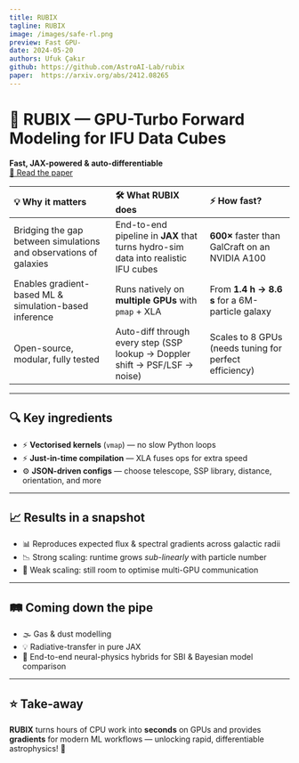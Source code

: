 ```yaml
---
title: RUBIX 
tagline: RUBIX
image: /images/safe-rl.png
preview: Fast GPU-
date: 2024-05-20
authors: Ufuk Çakır
github: https://github.com/AstroAI-Lab/rubix
paper:  https://arxiv.org/abs/2412.08265
---
```



# 🚀 RUBIX — GPU-Turbo Forward Modeling for IFU Data Cubes

**Fast, JAX-powered & auto-differentiable**  
[📄 Read the paper](https://arxiv.org/abs/2412.08265)

| 💡 Why it matters | 🛠️ What RUBIX does | ⚡ How fast? |
|:------------------|:-------------------|:------------|
| Bridging the gap between simulations and observations of galaxies | End-to-end pipeline in **JAX** that turns hydro-sim data into realistic IFU cubes | **600×** faster than GalCraft on an NVIDIA A100 |
| Enables gradient-based ML & simulation-based inference | Runs natively on **multiple GPUs** with `pmap` + XLA | From **1.4 h → 8.6 s** for a 6M-particle galaxy |
| Open-source, modular, fully tested | Auto-diff through every step (SSP lookup → Doppler shift → PSF/LSF → noise) | Scales to 8 GPUs (needs tuning for perfect efficiency) |

---

## 🔍 Key ingredients
- ⚡ **Vectorised kernels** (`vmap`) — no slow Python loops
- ⚡ **Just-in-time compilation** — XLA fuses ops for extra speed
- ⚙️ **JSON-driven configs** — choose telescope, SSP library, distance, orientation, and more

---

## 📈 Results in a snapshot
- 📊 Reproduces expected flux & spectral gradients across galactic radii
- 📉 Strong scaling: runtime grows *sub-linearly* with particle number
- 🔌 Weak scaling: still room to optimise multi-GPU communication

---

## 🛤️ Coming down the pipe
- 🌫️ Gas & dust modelling
- 💡 Radiative-transfer in pure JAX
- 🔄 End-to-end neural-physics hybrids for SBI & Bayesian model comparison

---

## ⭐ Take-away
**RUBIX** turns hours of CPU work into **seconds** on GPUs and provides **gradients** for modern ML workflows — unlocking rapid, differentiable astrophysics! 🚀
